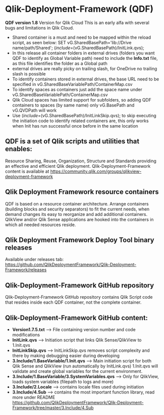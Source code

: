 # Qlik-Deployment-Framework (QDF)
**QDF version 1.8**
Version for Qlik Cloud
This is an early alfa with several bugs and limitations in Qlik Cloud. 
* Shared container is a must and need to be mapped within the reload script, as seen below:
    SET vG.SharedBasePath='lib://Drive name/path/Shared';
    $(include=$(vG.SharedBasePath)/InitLink.qvs);
* In this release all container folders in external drives (folders you want QDF to identify as Global Variable path) need to include the **Info.txt** file, as this file identifies the folder as a Global path
* external drives are really picky on trailing slash, for OneDrive no trailing slash is possible
* To identify containers stored in external drives, the base URL need to be specified in vG.SharedBaseVariablePath/ContainerMap.csv
* To identify spaces as containers just add the space name under vG.SharedBaseVariablePath/ContainerMap.csv
* Qlik Cloud spaces has limited support for subfolders, so adding QDF containers to spaces (by same name) only vG.BasePath and vG.QVDPath will work
* Use $(include=$(vG.SharedBasePath)/InitLinkSkip.qvs); to skip executing the initiation code to identify related containers are, this only works when Init has run successful once before in the same location

## QDF is a set of Qlik scripts and utilities that enables: 
Resource Sharing, Reuse, Organization, Structure and Standards providing an effective and efficient Qlik deployment.
Qlik-Deployment-Framework content is available at https://community.qlik.com/groups/qlikview-deployment-framework

## Qlik Deployment Framework resource containers
QDF is based on a resource container architecture. Arrange containers (building blocks and security separators) to fit the current needs, when demand changes its easy to reorganize and add additional containers. QlikView and/or Qlik Sense applications are hooked into the containers in which all needed resources reside.

## Qlik Deployment Framework Deploy Tool binary releases
Available under releases tab: https://github.com/QlikDeploymentFramework/Qlik-Deployment-Framework/releases

## Qlik-Deployment-Framework GitHub repository
Qlik-Deployment-Framework GitHub repository contains Qlik Script code that resides inside each QDF container, not the complete container.
## Qlik-Deployment-Framework GitHub content:
- **Version1.7.5.txt** --> File containing version number and code modifications
- **InitLink.qvs** --> Initiation script that links Qlik Sense/QlikView to 1.Init.qvs
- **InitLinkSkip.qvs** -->  InitLinkSkip.qvs removes script complexity and there by making debugging easier during developing
- **3.Include/1.BaseVariable/1.Init.qvs** --> Main initiation script for both Qlik Sense and QlikView (run automatically by InitLink.qvs) 1.Init.qvs will validate and create global variables for the current environment.
- **3.Include/1.BaseVariable/3.SystemVariables.qvs** --> Only for QlikView, loads system variables (filepath to logs and more)
- **3.Include/2.Locale** --> contains locale files used during initiation
- **3.Include/4.Sub**  --> contains the most important function library, read more under README https://github.com/QlikDeploymentFramework/Qlik-Deployment-Framework/tree/master/3.Include/4.Sub

